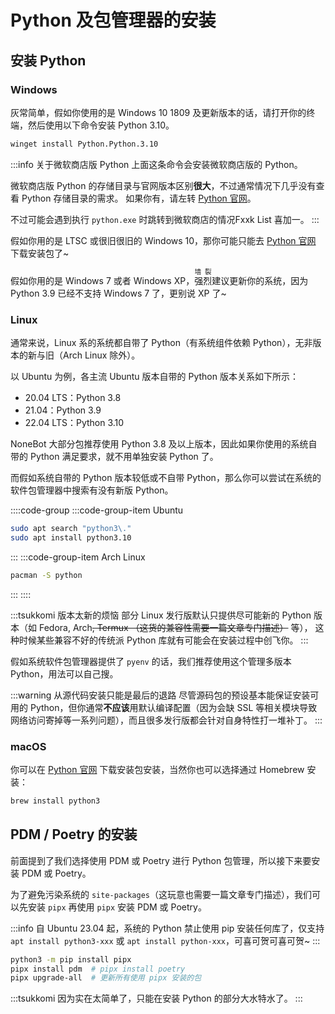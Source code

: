 # Python 及包管理器的安装

## 安装 Python

### Windows

灰常简单，假如你使用的是 Windows 10 1809 及更新版本的话，请打开你的终端，然后使用以下命令安装
Python 3.10。

```bash
winget install Python.Python.3.10
```

:::info 关于微软商店版 Python
上面这条命令会安装微软商店版的 Python。

微软商店版 Python 的存储目录与官网版本区别**很大**，不过通常情况下几乎没有查看 Python 存储目录的需求。
如果你有，请左转 [Python 官网](https://www.python.org/)。

不过可能会遇到执行 `python.exe` 时跳转到微软商店的情况<curtain>Fxxk List 喜加一</curtain>。
:::

假如你用的是 LTSC 或很旧很旧的 Windows 10，那你可能只能去
[Python 官网](https://www.python.org/) 下载安装包了~

假如你用的是 Windows 7 或者 Windows XP，<ruby>强烈<rp>(</rp><rt style="font-size:0.75em"><curtain>墙 裂</curtain></rt><rp>)</rp></ruby>建议更新你的系统，因为
Python 3.9 已经不支持 Windows 7 了，更别说 XP 了~

### Linux

通常来说，Linux 系的系统都自带了 Python（有系统组件依赖 Python），无非版本的新与旧（Arch Linux 除外）。

以 Ubuntu 为例，各主流 Ubuntu 版本自带的 Python 版本关系如下所示：

- 20.04 LTS：Python 3.8
- 21.04：Python 3.9
- 22.04 LTS：Python 3.10

NoneBot 大部分包推荐使用 Python 3.8 及以上版本，因此如果你使用的系统自带的
Python 满足要求，就不用单独安装 Python 了。

而假如系统自带的 Python 版本较低或不自带 Python，那么你可以尝试在系统的软件包管理器中搜索有没有新版
Python。

::::code-group
:::code-group-item Ubuntu

```bash
sudo apt search "python3\."
sudo apt install python3.10
```

:::
:::code-group-item Arch Linux

```bash
pacman -S python
```

:::
::::

:::tsukkomi 版本太新的烦恼
部分 Linux 发行版默认只提供尽可能新的 Python 版本（如 Fedora, Arch<curtain>~~, Termux
（这货的兼容性需要一篇文章专门描述）~~</curtain> 等）<curtain>，
这种时候某些兼容不好的传统派 Python 库就有可能会在安装过程中创飞你</curtain>。
:::

假如系统软件包管理器提供了 `pyenv` 的话，我们推荐使用这个管理多版本 Python，用法可以自己搜。

:::warning 从源代码安装只能是最后的退路
尽管源码包的预设基本能保证安装可用的 Python，但你通常**不应该**用默认编译配置（因为会缺 SSL
等相关模块导致网络访问寄掉等一系列问题），而且很多发行版都会针对自身特性打一堆补丁。
:::

### macOS

你可以在 [Python 官网](https://www.python.org/)
下载安装包安装，当然你也可以选择通过 Homebrew 安装：

```bash
brew install python3
```

## PDM / Poetry 的安装

前面提到了我们选择使用 PDM 或 Poetry 进行 Python 包管理，所以接下来要安装 PDM 或 Poetry。

为了避免污染系统的 `site-packages`<curtain>（这玩意也需要一篇文章专门描述）</curtain>，我们可以先安装 `pipx` 再使用 `pipx` 安装 PDM 或 Poetry。

:::info
自 Ubuntu 23.04 起，系统的 Python 禁止使用 pip 安装任何库了，仅支持
`apt install python3-xxx` 或 `apt install python-xxx`，可喜可贺可喜可贺~
:::

```bash
python3 -m pip install pipx
pipx install pdm  # pipx install poetry
pipx upgrade-all  # 更新所有使用 pipx 安装的包
```

:::tsukkomi
因为实在太简单了，只能在安装 Python 的部分大水特水了。
:::
